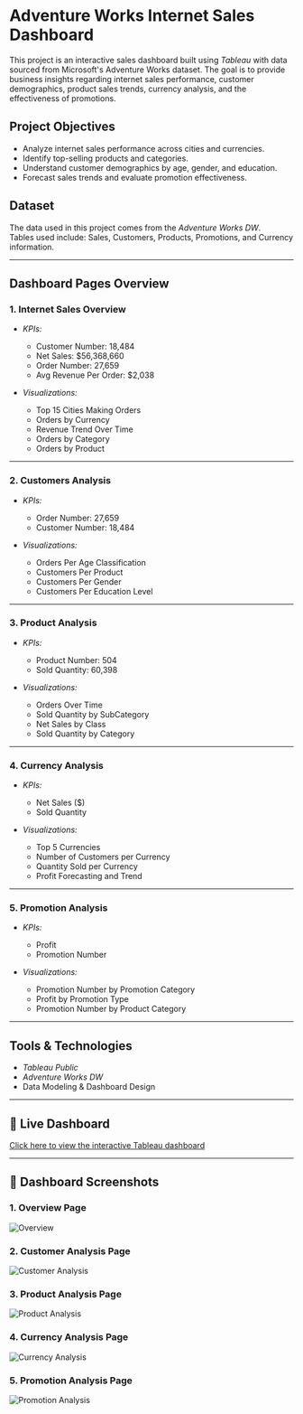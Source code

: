 # Adventure Works Internet Sales Dashboard

This project is an interactive sales dashboard built using *Tableau* with data sourced from Microsoft's Adventure Works dataset. The goal is to provide business insights regarding internet sales performance, customer demographics, product sales trends, currency analysis, and the effectiveness of promotions.

## Project Objectives
- Analyze internet sales performance across cities and currencies.
- Identify top-selling products and categories.
- Understand customer demographics by age, gender, and education.
- Forecast sales trends and evaluate promotion effectiveness.

## Dataset
The data used in this project comes from the *Adventure Works DW*.  
Tables used include: Sales, Customers, Products, Promotions, and Currency information.

---

## Dashboard Pages Overview

### 1. Internet Sales Overview
- *KPIs:* 
  - Customer Number: 18,484
  - Net Sales: $56,368,660
  - Order Number: 27,659
  - Avg Revenue Per Order: $2,038

- *Visualizations:*
  - Top 15 Cities Making Orders
  - Orders by Currency
  - Revenue Trend Over Time
  - Orders by Category
  - Orders by Product

---

### 2. Customers Analysis
- *KPIs:*
  - Order Number: 27,659
  - Customer Number: 18,484

- *Visualizations:*
  - Orders Per Age Classification
  - Customers Per Product
  - Customers Per Gender
  - Customers Per Education Level

---

### 3. Product Analysis
- *KPIs:*
  - Product Number: 504
  - Sold Quantity: 60,398

- *Visualizations:*
  - Orders Over Time
  - Sold Quantity by SubCategory
  - Net Sales by Class
  - Sold Quantity by Category

---

### 4. Currency Analysis
- *KPIs:*
  - Net Sales ($)
  - Sold Quantity

- *Visualizations:*
  - Top 5 Currencies
  - Number of Customers per Currency
  - Quantity Sold per Currency
  - Profit Forecasting and Trend

---

### 5. Promotion Analysis
- *KPIs:*
  - Profit
  - Promotion Number

- *Visualizations:*
  - Promotion Number by Promotion Category
  - Profit by Promotion Type
  - Promotion Number by Product Category

---

## Tools & Technologies
- *Tableau Public*
- *Adventure Works DW*
- Data Modeling & Dashboard Design

---

## 🔗 Live Dashboard  
[Click here to view the interactive Tableau dashboard](https://public.tableau.com/views/Lap2_16859775057350/AdventureWorks?:language=en-US&:sid=&:redirect=auth&:display_count=n&:origin=viz_share_link)

---

## 📸 Dashboard Screenshots

### 1. Overview Page  
![Overview](images/overview.png)

### 2. Customer Analysis Page  
![Customer Analysis](images/customer_analysis.png)

### 3. Product Analysis Page  
![Product Analysis](images/product_analysis.png)

### 4. Currency Analysis Page  
![Currency Analysis](images/currency_analysis.png)

### 5. Promotion Analysis Page  
![Promotion Analysis](images/promotion_analysis.png)

